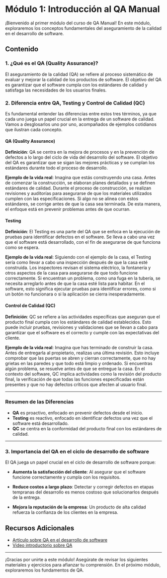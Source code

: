 # Módulo 1: Introducción al QA Manual

¡Bienvenido al primer módulo del curso de QA Manual! En este módulo, exploraremos los conceptos fundamentales del aseguramiento de la calidad en el desarrollo de software.

## Contenido

### 1. ¿Qué es el QA (Quality Assurance)?

El aseguramiento de la calidad (QA) se refiere al proceso sistemático de evaluar y mejorar la calidad de los productos de software. El objetivo del QA es garantizar que el software cumpla con los estándares de calidad y satisfaga las necesidades de los usuarios finales. 

### 2. Diferencia entre QA, Testing y Control de Calidad (QC)

Es fundamental entender las diferencias entre estos tres términos, ya que cada uno juega un papel crucial en la entrega de un software de calidad. Vamos a desglosarlos uno por uno, acompañados de ejemplos cotidianos que ilustran cada concepto.

#### **QA (Quality Assurance)**

**Definición**: QA se centra en la mejora de procesos y en la prevención de defectos a lo largo del ciclo de vida del desarrollo del software. El objetivo del QA es garantizar que se sigan las mejores prácticas y se cumplan los estándares durante todo el proceso de desarrollo.

**Ejemplo de la vida real**: Imagina que estás construyendo una casa. Antes de comenzar la construcción, se elaboran planes detallados y se definen estándares de calidad. Durante el proceso de construcción, se realizan revisiones y auditorías para asegurarse de que los materiales utilizados cumplen con las especificaciones. Si algo no se alinea con estos estándares, se corrige antes de que la casa sea terminada. De esta manera, el enfoque está en prevenir problemas antes de que ocurran.

#### **Testing**

**Definición**: El Testing es una parte del QA que se enfoca en la ejecución de pruebas para identificar defectos en el software. Se lleva a cabo una vez que el software está desarrollado, con el fin de asegurarse de que funciona como se espera.

**Ejemplo de la vida real**: Siguiendo con el ejemplo de la casa, el Testing sería como llevar a cabo una inspección después de que la casa esté construida. Los inspectores revisan el sistema eléctrico, la fontanería y otros aspectos de la casa para asegurarse de que todo funcione correctamente. Si encuentran un problema, como una fuga en la tubería, se necesita arreglarlo antes de que la casa esté lista para habitar. En el software, esto significa ejecutar pruebas para identificar errores, como si un botón no funcionara o si la aplicación se cierra inesperadamente.

#### **Control de Calidad (QC)**

**Definición**: QC se refiere a las actividades específicas que aseguran que el producto final cumpla con los estándares de calidad establecidos. Esto puede incluir pruebas, revisiones y validaciones que se llevan a cabo para garantizar que el software es el correcto y cumple con las expectativas del cliente.

**Ejemplo de la vida real**: Imagina que has terminado de construir la casa. Antes de entregarla al propietario, realizas una última revisión. Esto incluye comprobar que las puertas se abren y cierran correctamente, que no hay grietas en las paredes y que todo está limpio y ordenado. Si encuentras algún problema, se resuelve antes de que se entregue la casa. En el contexto del software, QC implica actividades como la revisión del producto final, la verificación de que todas las funciones especificadas están presentes y que no hay defectos críticos que afecten al usuario final.

---

### Resumen de las Diferencias

- **QA** es proactivo, enfocado en prevenir defectos desde el inicio.
- **Testing** es reactivo, enfocado en identificar defectos una vez que el software está desarrollado.
- **QC** se centra en la conformidad del producto final con los estándares de calidad.

---

### 3. Importancia del QA en el ciclo de desarrollo de software

El QA juega un papel crucial en el ciclo de desarrollo de software porque:

- **Aumenta la satisfacción del cliente**: Al asegurar que el software funcione correctamente y cumpla con los requisitos.
  
- **Reduce costos a largo plazo**: Detectar y corregir defectos en etapas tempranas del desarrollo es menos costoso que solucionarlos después de la entrega.
  
- **Mejora la reputación de la empresa**: Un producto de alta calidad refuerza la confianza de los clientes en la empresa.

## Recursos Adicionales

- [Artículo sobre QA en el desarrollo de software](https://ejemplo.com)
- [Video introductorio sobre QA](https://ejemplo.com)

---

¡Gracias por unirte a este módulo! Asegúrate de revisar los siguientes materiales y ejercicios para afianzar tu comprensión. En el próximo módulo, exploraremos los fundamentos de QA.
